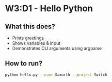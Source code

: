 # W3:D1 - Hello Python

## What this does?
- Prints greetings
- Shows variables & input
- Demonstrates CLI arguments using argparse

## How to run?
```bash
python hello.py --name Samarth --project Switch

